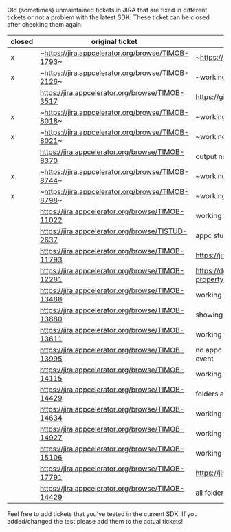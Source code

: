 Old (sometimes) unmaintained tickets in JIRA that are fixed in different tickets or not a problem with the latest SDK.
These ticket can be closed after checking them again:

| closed | original ticket | solution |
|--------|-----------------|----------|
|x| ~https://jira.appcelerator.org/browse/TIMOB-1793~ |~https://jira.appcelerator.org/browse/TIMOB-26793~|
|x| ~https://jira.appcelerator.org/browse/TIMOB-2126~| ~working fine in 8.2.0.GA~ |
| | https://jira.appcelerator.org/browse/TIMOB-3517|  https://github.com/appcelerator-modules/ti.map/pull/271|
|x| ~https://jira.appcelerator.org/browse/TIMOB-8018~| ~working fine in 8.2.0.GA~|
|x| ~https://jira.appcelerator.org/browse/TIMOB-8021~| ~working fine in 8.2.0.GA~|
| | https://jira.appcelerator.org/browse/TIMOB-8370| output not null -> 8.2.0.GA|
|x| ~https://jira.appcelerator.org/browse/TIMOB-8744~| ~working fine in 8.2.0.GA~|
|x| ~https://jira.appcelerator.org/browse/TIMOB-8798~| ~working fine in 8.2.0.GA~|
| | https://jira.appcelerator.org/browse/TIMOB-11022 |working fine in 8.2.0.GA|
| | https://jira.appcelerator.org/browse/TISTUD-2637| appc studio works fine on modern Linux e.g. Fedora|
| | https://jira.appcelerator.org/browse/TIMOB-11793 | https://jira.appcelerator.org/browse/TIMOB-24236|
| | https://jira.appcelerator.org/browse/TIMOB-12281 | https://docs.appcelerator.com/platform/latest/#!/api/Titanium.UI.WebView-property-enableZoomControls|
| | https://jira.appcelerator.org/browse/TIMOB-13488| working fine in 8.2.0.GA|
| | https://jira.appcelerator.org/browse/TIMOB-13880| showing default Android dot|
| | https://jira.appcelerator.org/browse/TIMOB-13611 | working fine in 8.2.0.GA latest Ti.Map|
| | https://jira.appcelerator.org/browse/TIMOB-13995 | no appc bug (Android behavior); workaround: view with image and onclick event |
| | https://jira.appcelerator.org/browse/TIMOB-14115 | working fine in 8.2.0.GA latest Ti.Map|
| | https://jira.appcelerator.org/browse/TIMOB-14429 | folders are created (8.2.0.GA)|
| | https://jira.appcelerator.org/browse/TIMOB-14634 | working fine in 8.2.0.GA|
| | https://jira.appcelerator.org/browse/TIMOB-14927 | working fine in 8.2.0.GA HTC A9 (Android 7)|
| | https://jira.appcelerator.org/browse/TIMOB-15106 | working fine in 8.2.0.GA HTC A9 (Android 7)|
| | https://jira.appcelerator.org/browse/TIMOB-17791 | https://jira.appcelerator.org/browse/TIMOB-25634|
| | https://jira.appcelerator.org/browse/TIMOB-14429 | all folders up to xxxhdi are create (8.3.1.GA)|

Feel free to add tickets that you've tested in the current SDK. If you added/changed the test please add them to the actual tickets!
